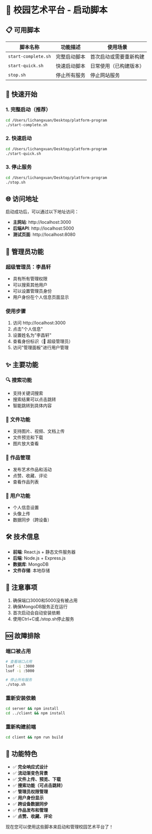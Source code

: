 # 🎨 校园艺术平台 - 启动脚本

## 📋 可用脚本

| 脚本名称 | 功能描述 | 使用场景 |
|---------|---------|---------|
| `start-complete.sh` | 完整启动脚本 | 首次启动或需要重新构建 |
| `start-quick.sh` | 快速启动脚本 | 日常使用（已构建版本） |
| `stop.sh` | 停止所有服务 | 停止网站服务 |

## 🚀 快速开始

### 1. 完整启动（推荐）
```bash
cd /Users/lichangxuan/Desktop/platform-program
./start-complete.sh
```

### 2. 快速启动
```bash
cd /Users/lichangxuan/Desktop/platform-program
./start-quick.sh
```

### 3. 停止服务
```bash
cd /Users/lichangxuan/Desktop/platform-program
./stop.sh
```

## 🌐 访问地址

启动成功后，可以通过以下地址访问：

- **主网站**: http://localhost:3000
- **后端API**: http://localhost:5000
- **测试页面**: http://localhost:8080

## 👑 管理员功能

### 超级管理员：李昌轩
- 具有所有管理权限
- 可以搜索其他用户
- 可以设置管理员身份
- 用户身份在个人信息页面显示

### 使用步骤
1. 访问 http://localhost:3000
2. 点击"个人信息"
3. 设置姓名为"李昌轩"
4. 查看身份标识（👑 超级管理员）
5. 访问"管理面板"进行用户管理

## ✨ 主要功能

### 🔍 搜索功能
- 支持关键词搜索
- 搜索结果可以点击跳转
- 智能跳转到具体内容

### 📁 文件功能
- 支持图片、视频、文档上传
- 文件预览和下载
- 图片放大查看

### 🎨 作品管理
- 发布艺术作品和活动
- 点赞、收藏、评论
- 查看作品列表

### 👤 用户功能
- 个人信息设置
- 头像上传
- 数据同步（跨设备）

## 🛠️ 技术信息

- **前端**: React.js + 静态文件服务器
- **后端**: Node.js + Express.js
- **数据库**: MongoDB
- **文件存储**: 本地存储

## 📝 注意事项

1. 确保端口3000和5000没有被占用
2. 确保MongoDB服务正在运行
3. 首次启动会自动安装依赖
4. 使用Ctrl+C或./stop.sh停止服务

## 🆘 故障排除

### 端口被占用
```bash
# 查看端口占用
lsof -i :3000
lsof -i :5000

# 停止所有服务
./stop.sh
```

### 重新安装依赖
```bash
cd server && npm install
cd ../client && npm install
```

### 重新构建前端
```bash
cd client && npm run build
```

## 🎉 功能特色

- ✅ **完全响应式设计**
- ✅ **流动渐变色背景**
- ✅ **文件上传、预览、下载**
- ✅ **搜索功能（可点击跳转）**
- ✅ **管理员权限管理**
- ✅ **用户身份显示**
- ✅ **跨设备数据同步**
- ✅ **作品发布和管理**
- ✅ **点赞、收藏、评论**

现在您可以使用这些脚本来启动和管理校园艺术平台了！
